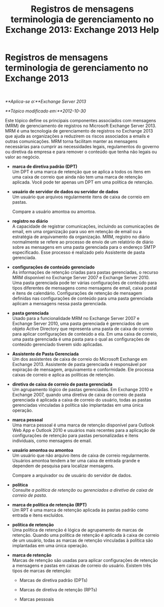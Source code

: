﻿---
title: 'Registros de mensagens terminologia de gerenciamento no Exchange 2013: Exchange 2013 Help'
TOCTitle: Registros de mensagens terminologia de gerenciamento no Exchange 2013
ms:assetid: de3e3503-6de3-4666-aeb9-cd877efb93bb
ms:mtpsurl: https://technet.microsoft.com/pt-br/library/Bb408414(v=EXCHG.150)
ms:contentKeyID: 50486790
ms.date: 05/22/2018
mtps_version: v=EXCHG.150
ms.translationtype: MT
---

# Registros de mensagens terminologia de gerenciamento no Exchange 2013

 

_**Aplica-se a:**Exchange Server 2013_

_**Tópico modificado em:**2012-10-30_

Este tópico define os principais componentes associados com mensagens (MRM) de gerenciamento de registros no Microsoft Exchange Server 2013. MRM é uma tecnologia de gerenciamento de registros no Exchange 2013 que ajuda as organizações a reduzirem os riscos associados a emails e outras comunicações. MRM torna facilitam manter as mensagens necessárias para cumprir as necessidades legais, regulamentos do governo ou diretiva da empresa e para remover o conteúdo que tenha não legais ou valor ao negócio.

  - **marca de diretiva padrão (DPT)**  
    Um DPT é uma marca de retenção que se aplica a todos os itens em uma caixa de correio que ainda não tem uma marca de retenção aplicada. Você pode ter apenas um DPT em uma política de retenção.

<!-- end list -->

  - **usuário de servidor de dados ou servidor de dados**  
    Um usuário que arquivos regularmente itens de caixa de correio em pastas.
    
    Compare a usuário amontoa ou amontoa.

<!-- end list -->

  - **registro no diário**  
    A capacidade de registrar comunicações, incluindo as comunicações de email, em uma organização para uso em retenção de email ou a estratégia de arquivamento da organização. MRM, registro no diário normalmente se refere ao processo de envio de um relatório de diário sobre as mensagens em uma pasta gerenciada para o endereço SMTP especificado. Esse processo é realizado pelo Assistente de pasta gerenciada.

<!-- end list -->

  - **configurações de conteúdo gerenciado**  
    As informações de retenção criadas para pastas gerenciadas, o recurso MRM disponível no Exchange Server 2007 e Exchange Server 2010. Uma pasta gerenciada pode ter várias configurações de conteúdo para tipos diferentes de mensagens como mensagens de email, caixa postal e itens de calendário. Configurações de retenção de mensagem definidas nas configurações de conteúdo para uma pasta gerenciada aplicam a mensagens nessa pasta gerenciada.

<!-- end list -->

  - **pasta gerenciada**  
    Usado para a funcionalidade MRM no Exchange Server 2007 e Exchange Server 2010, uma pasta gerenciada é gerenciados de um objeto Active Directory que representa uma pasta de caixa de correio para aplicar configurações de conteúdo a ela. Em uma caixa de correio, uma pasta gerenciada é uma pasta para o qual as configurações de conteúdo gerenciado tiverem sido aplicadas.

<!-- end list -->

  - **Assistente de Pasta Gerenciada**  
    Um dos assistentes de caixa de correio do Microsoft Exchange em Exchange 2013. Assistente de pasta gerenciada é responsável por expiração de mensagem, arquivamento e conformidade. Ele processa caixas de correio e aplica as políticas de retenção.

<!-- end list -->

  - **diretiva de caixa de correio de pasta gerenciada**  
    Um agrupamento lógico de pastas gerenciadas. Em Exchange 2010 e Exchange 2007, quando uma diretiva de caixa de correio de pasta gerenciada é aplicada a caixa de correio do usuário, todas as pastas gerenciadas vinculadas à política são implantadas em uma única operação.

<!-- end list -->

  - **marca pessoal**  
    Uma marca pessoal é uma marca de retenção disponível para Outlook Web App e Outlook 2010 e usuários mais recentes para a aplicação de configurações de retenção para pastas personalizadas e itens individuais, como mensagens de email.

<!-- end list -->

  - **usuário amontoa ou amontoa**  
    Um usuário que não arquivo itens de caixa de correio regularmente. Usuários amontoa tendem a ter uma caixa de entrada grande e dependem de pesquisa para localizar mensagens.
    
    Compare a arquivador ou de usuário do servidor de dados.

<!-- end list -->

  - **política**  
    Consulte *a política de retenção* ou *gerenciados a diretiva de caixa de correio de pasta*.

<!-- end list -->

  - **marca de política de retenção (RPT)**  
    Um RPT é uma marca de retenção aplicada às pastas padrão como entrada e itens excluídos.

<!-- end list -->

  - **política de retenção**  
    Uma política de retenção é lógica de agrupamento de marcas de retenção. Quando uma política de retenção é aplicada à caixa de correio de um usuário, todas as marcas de retenção vinculadas à política são implantadas em uma única operação.

<!-- end list -->

  - **marca de retenção**  
    Marcas de retenção são usadas para aplicar configurações de retenção a mensagens e pastas em caixas de correio do usuário. Existem três tipos de marcas de retenção:
    
      - Marcas de diretiva padrão (DPTs)
    
      - Marcas de diretiva de retenção (RPTs)
    
      - Marcas pessoais

